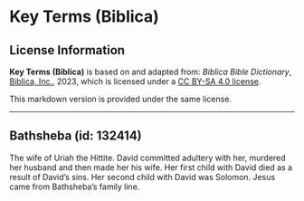 # Key Terms (Biblica)

## License Information

**Key Terms (Biblica)** is based on and adapted from: _Biblica Bible Dictionary_, [Biblica, Inc.](https://www.biblica.com/), 2023, which is licensed under a [CC BY-SA 4.0 license](https://creativecommons.org/licenses/by-sa/4.0/legalcode.en).

This markdown version is provided under the same license.



--------------------------------

## Bathsheba (id: 132414)

The wife of Uriah the Hittite. David committed adultery with her, murdered her husband and then made her his wife. Her first child with David died as a result of David’s sins. Her second child with David was Solomon. Jesus came from Bathsheba’s family line.


